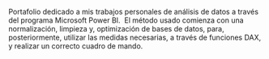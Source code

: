 Portafolio dedicado a mis trabajos personales de análisis de datos a través del programa Microsoft Power BI. 
El método usado comienza con una normalización, limpieza y, optimización de bases de datos, para, posteriormente, utilizar las medidas necesarias, a través de funciones DAX,  y realizar un correcto cuadro de mando.
